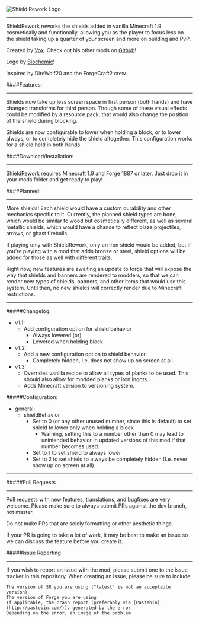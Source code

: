 ![Shield Rework Logo](https://raw.githubusercontent.com/VoxMods/ShieldRework/dev/img/ShieldRework.png)

-------------------------

ShieldRework reworks the shields added in vanilla Minecraft 1.9 cosmetically and functionally, allowing you as the player to focus less on the shield taking up a quarter of your screen and more on building and PvP.

Created by [Vox](https://github.com/WardBenjamin). Check out his other mods on [Github](https://github.com/VoxMods)!

Logo by [Biochemic](https://github.com/TheBiochemic)!

Inspired by DireWolf20 and the ForgeCraft2 crew.

####Features:

---------------------------

Shields now take up less screen space in first person (both hands) and have changed transforms for third person. Though some of these visual effects could be modified by a resource pack, that would also change the position of the shield during blocking.

Shields are now configurable to lower when holding a block, or to lower always, or to completely hide the shield altogether. This configuration works for a shield held in both hands.

####Download/Installation:

-----------------------

ShieldRework requires Minecraft 1.9 and Forge 1887 or later. Just drop it in your mods folder and get ready to play!

####Planned:

---------------------------

More shields! Each shield would have a custom durability and other mechanics specific to it. Currently, the planned shield types are bone, which would be similar to wood but cosmetically different, as well as several metallic shields, which would have a chance to reflect blaze projectiles, arrows, or ghast fireballs.

If playing only with ShieldRework, only an iron shield would be added, but if you're playing with a mod that adds bronze or steel, shield options will be added for those as well with different traits.

Right now, new features are awaiting an update to forge that will expose the way that shields and banners are rendered to modders, so that we can render new types of shields, banners, and other items that would use this system. Until then, no new shields will correctly render due to Minecraft restrictions.

----------------------------

#####Changelog:
 - v1.1:
     - Add configuration option for shield behavior
         - Always lowered (or)
         - Lowered when holding block
 - v1.2:
     - Add a new configuration option to shield behavior
         - Completely hidden, I.e. does not show up on screen at all.
 - v1.3:
     - Overrides vanilla recipe to allow all types of planks to be used. This should also allow for modded planks or iron ingots.
     - Adds Minecraft version to versioning system.

#####Configuration:
 - general:
     - shieldBehavior
         - Set to 0 (or any other unused number, since this is default) to set shield to lower only when holding a block
             - Warning, setting this to a number other than 0 may lead to unintended behavior in updated versions of this mod if that number becomes used.
         - Set to 1 to set shield to always lower
         - Set to 2 to set shield to always be completely hidden (I.e. never show up on screen at all).

--------------------------------

#####Pull Requests

--------------------

Pull requests with new features, translations, and bugfixes are very welcome. Please make sure to always submit PRs against the dev branch, not master.

Do not make PRs that are solely formatting or other aesthetic things.

If your PR is going to take a lot of work, it may be best to make an issue so we can discuss the feature before you create it.

#####Issue Reporting

----------------------

If you wish to report an issue with the mod, please submit one to the issue tracker in this repository.  When creating an
issue, please be sure to include:

    The version of SR you are using ("latest" is not an acceptable version)
    The version of Forge you are using
    If applicable, the crash report (preferably via [Pastebin](http://pastebin.com/)). generated by the error
    Depending on the error, an image of the problem